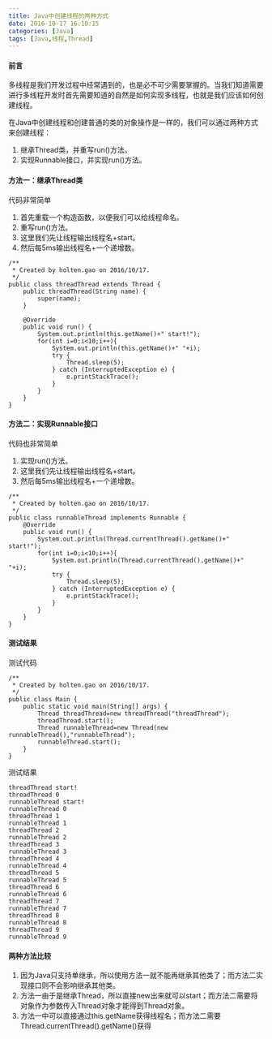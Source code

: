 ```yaml
---
title: Java中创建线程的两种方式
date: 2016-10-17 16:10:15
categories: [Java]
tags: [Java,线程,Thread]
---
```

#### 前言
多线程是我们开发过程中经常遇到的，也是必不可少需要掌握的。当我们知道需要进行多线程开发时首先需要知道的自然是如何实现多线程，也就是我们应该如何创建线程。

在Java中创建线程和创建普通的类的对象操作是一样的，我们可以通过两种方式来创建线程：
1. 继承Thread类，并重写run()方法。
2. 实现Runnable接口，并实现run()方法。
<!-- more -->
#### 方法一：继承Thread类
代码非常简单
1. 首先重载一个构造函数，以便我们可以给线程命名。
2. 重写run()方法。
3. 这里我们先让线程输出线程名+start。
4. 然后每5ms输出线程名+一个递增数。

```{java}
/**
 * Created by holten.gao on 2016/10/17.
 */
public class threadThread extends Thread {
    public threadThread(String name) {
        super(name);
    }

    @Override
    public void run() {
        System.out.println(this.getName()+" start!");
        for(int i=0;i<10;i++){
            System.out.println(this.getName()+" "+i);
            try {
                Thread.sleep(5);
            } catch (InterruptedException e) {
                e.printStackTrace();
            }
        }
    }
}
```

#### 方法二：实现Runnable接口
代码也非常简单
1. 实现run()方法。
2. 这里我们先让线程输出线程名+start。
3. 然后每5ms输出线程名+一个递增数。

```{java}
/**
 * Created by holten.gao on 2016/10/17.
 */
public class runnableThread implements Runnable {
    @Override
    public void run() {
        System.out.println(Thread.currentThread().getName()+" start!");
        for(int i=0;i<10;i++){
            System.out.println(Thread.currentThread().getName()+" "+i);
            try {
                Thread.sleep(5);
            } catch (InterruptedException e) {
                e.printStackTrace();
            }
        }
    }
}
```

#### 测试结果
测试代码

```{java}
/**
 * Created by holten.gao on 2016/10/17.
 */
public class Main {
    public static void main(String[] args) {
        Thread threadThread=new threadThread("threadThread");
        threadThread.start();
        Thread runnableThread=new Thread(new runnableThread(),"runnableThread");
        runnableThread.start();
    }
}
```

测试结果

```{shell}
threadThread start!
threadThread 0
runnableThread start!
runnableThread 0
threadThread 1
runnableThread 1
threadThread 2
runnableThread 2
threadThread 3
runnableThread 3
threadThread 4
runnableThread 4
threadThread 5
runnableThread 5
threadThread 6
runnableThread 6
threadThread 7
runnableThread 7
threadThread 8
runnableThread 8
threadThread 9
runnableThread 9
```

#### 两种方法比较
1. 因为Java只支持单继承，所以使用方法一就不能再继承其他类了；而方法二实现接口则不会影响继承其他类。
2. 方法一由于是继承Thread，所以直接new出来就可以start；而方法二需要将对象作为参数传入Thread对象才能得到Thread对象。
3. 方法一中可以直接通过this.getName获得线程名；而方法二需要Thread.currentThread().getName()获得